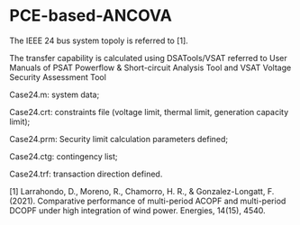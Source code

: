# PCE-based-ANCOVA
The IEEE 24 bus system topoly is referred to [1].

The transfer capability is calculated using DSATools/VSAT referred to User Manuals of PSAT Powerflow & Short-circuit Analysis Tool and VSAT Voltage Security Assessment Tool

Case24.m: system data;

Case24.crt: constraints file (voltage limit, thermal limit, generation capacity limit);

Case24.prm: Security limit calculation parameters defined;

Case24.ctg: contingency list;

Case24.trf: transaction direction defined.


[1] Larrahondo, D., Moreno, R., Chamorro, H. R., & Gonzalez-Longatt, F. (2021). Comparative performance of multi-period ACOPF and multi-period DCOPF under high integration of wind power. Energies, 14(15), 4540.
